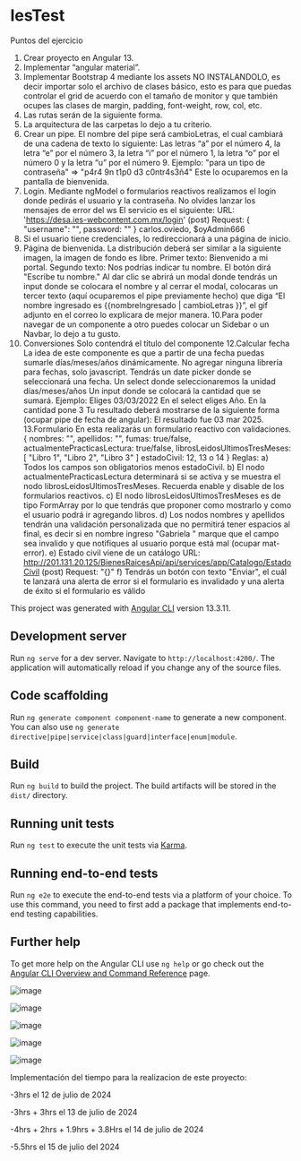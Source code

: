 # IesTest

Puntos del ejercicio
1. Crear proyecto en Angular 13.
2. Implementar “angular material”.
3. Implementar Bootstrap 4 mediante los assets NO INSTALANDOLO, es decir
importar solo el archivo de clases básico, esto es para que puedas controlar el
grid de acuerdo con el tamaño de monitor y que también ocupes las clases de
margin, padding, font-weight, row, col, etc.
4. Las rutas serán de la siguiente forma.
5. La arquitectura de las carpetas lo dejo a tu criterio.
6. Crear un pipe. El nombre del pipe será cambioLetras, el cual cambiará de una
cadena de texto lo siguiente:
Las letras “a” por el número 4, la letra “e” por el número 3, la letra “i” por el número 1, la letra “o”
por el número 0 y la letra “u” por el número 9.
Ejemplo: "para un tipo de contraseña" => "p4r4 9n t1p0 d3 c0ntr4s3ñ4"
Este lo ocuparemos en la pantalla de bienvenida.
7. Login.
Mediante ngModel o formularios reactivos realizamos el login donde pedirás el usuario y la contraseña.
No olvides lanzar los mensajes de error del ws
El servicio es el siguiente:
URL: 'https://desa.ies-webcontent.com.mx/login' (post)
Request: { "username": "", password: "" }
carlos.oviedo, $oyAdmin666
8. Si el usuario tiene credenciales, lo redireccionará a una página de inicio.
9. Página de bienvenida.
La distribución deberá ser similar a la siguiente imagen, la imagen de fondo es libre.
Primer texto: Bienvenido a mi portal.
Segundo texto: Nos podrías indicar tu nombre.
El botón dirá "Escribe tu nombre."
Al dar clic se abrirá un modal donde tendrás un input donde se colocara el nombre y al cerrar el modal,
colocaras un tercer texto (aquí ocuparemos el pipe previamente hecho) que diga “El nombre ingresado
es {{nombreIngresado | cambioLetras }}”, el gif adjunto en el correo lo explicara de mejor manera.
10.Para poder navegar de un componente a otro puedes colocar un Sidebar o un
Navbar, lo dejo a tu gusto.
11. Conversiones
Solo contendrá el título del componente
12.Calcular fecha
La idea de este componente es que a partir de una fecha puedas sumarle días/meses/años
dinámicamente. No agregar ninguna librería para fechas, solo javascript.
Tendrás un date picker donde se seleccionará una fecha.
Un select donde seleccionaremos la unidad días/meses/años
Un input donde se colocará la cantidad que se sumará.
Ejemplo:
Eliges 03/03/2022
En el select eliges Año.
En la cantidad pone 3
Tu resultado deberá mostrarse de la siguiente forma (ocupar pipe de fecha de angular): El resultado fue
03 mar 2025.
13.Formulario
En esta realizarás un formulario reactivo con validaciones.
{
nombres: "",
apellidos: "",
fumas: true/false,
actualmentePracticasLectura: true/false,
librosLeidosUltimosTresMeses: [ "Libro 1", "Libro 2", "Libro 3" ]
estadoCivil: 12, 13 o 14
}
Reglas:
a) Todos los campos son obligatorios menos estadoCivil.
b) El nodo actualmentePracticasLectura determinará si se activa y se muestra el nodo
librosLeidosUltimosTresMeses. Recuerda enable y disable de los formularios reactivos.
c) El nodo librosLeidosUltimosTresMeses es de tipo FormArray por lo que tendrás que proponer
como mostrarlo y como el usuario podrá ir agregando libros.
d) Los nodos nombres y apellidos tendrán una validación personalizada que no permitirá tener
espacios al final, es decir si en nombre ingreso "Gabriela " marque que el campo sea invalido y
que notifiques al usuario porque está mal (ocupar mat-error).
e) Estado civil viene de un catálogo
URL:
http://201.131.20.125/BienesRaicesApi/api/services/app/Catalogo/EstadoCivil
(post)
Request: "{}"
f) Tendrás un botón con texto "Enviar", el cuál te lanzará una alerta de error si el formulario es
invalidado y una alerta de éxito si el formulario es válido


This project was generated with [Angular CLI](https://github.com/angular/angular-cli) version 13.3.11.

## Development server

Run `ng serve` for a dev server. Navigate to `http://localhost:4200/`. The application will automatically reload if you change any of the source files.

## Code scaffolding

Run `ng generate component component-name` to generate a new component. You can also use `ng generate directive|pipe|service|class|guard|interface|enum|module`.

## Build

Run `ng build` to build the project. The build artifacts will be stored in the `dist/` directory.

## Running unit tests

Run `ng test` to execute the unit tests via [Karma](https://karma-runner.github.io).

## Running end-to-end tests

Run `ng e2e` to execute the end-to-end tests via a platform of your choice. To use this command, you need to first add a package that implements end-to-end testing capabilities.

## Further help

To get more help on the Angular CLI use `ng help` or go check out the [Angular CLI Overview and Command Reference](https://angular.io/cli) page.

![image](https://github.com/user-attachments/assets/bd5e4974-c174-431d-a3de-02b4ad9ab981)

![image](https://github.com/user-attachments/assets/848ce8d8-b4b6-498a-93cc-72f0edb987e6)

![image](https://github.com/user-attachments/assets/1353cbcf-5562-4461-a0b4-334b78e8af4a)

![image](https://github.com/user-attachments/assets/a3feae75-63fb-44a2-9191-9930af619358)

![image](https://github.com/user-attachments/assets/42220bf0-080f-4e2f-9de4-1744f05fe858)


Implementación del tiempo para la realizacion de este proyecto:

-3hrs el 12 de julio de 2024

-3hrs + 3hrs el 13 de julio de 2024

-4hrs + 2hrs + 1.9hrs + 3.8Hrs el 14 de julio de 2024

-5.5hrs el 15 de julio del 2024
